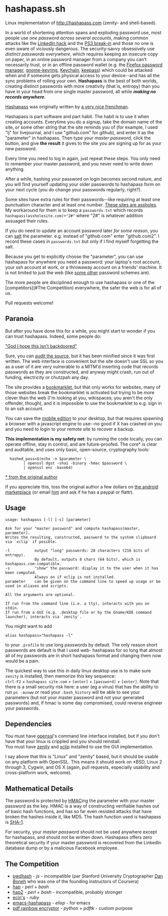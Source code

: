 hashapass.sh
============

Linux implementation of http://hashapass.com (zenity- and shell-based).

In a world of shortening attention spans and exploding password use,
most people use _one password across several accounts_,
making common attacks like the [LinkedIn hack](FIXME) and the [PS3 break-in](FOXYOU) and those no one is even aware of viciously dangerous.
The security-savvy obsessively use _distinct passwords everywhere_,
which requires keeping an insecure copy on paper, 
in an online password manager from a company you can't necessarily trust,
or in an offline password wallet (e.g. the [Firefox password manager](https://support.mozilla.org/en-US/kb/password-manager-remember-delete-change-passwords?redirectlocale=en-US&redirectslug=Remembering+passwords), [gnome-keyring](https://wiki.gnome.org/Projects/GnomeKeyring), [Keychain](https://en.wikipedia.org/wiki/Apple_Keychain), [keepass](http://keepass.info/)) which could be attacked when and if someone gets physical access to your device--and has all the sync problems of rolling your own.
**Hashapass** is the best of both worlds, creating distinct passwords with more creativity (that is, entropy) than you have in your head from one single master password, all while  _**making no records anywhere**_.

[Hashapass](http://hashapass.com/en/index.html) was originally written by [a very nice frenchman](FIXME).

Hashapass is part software and part habit. The habit is to use it when creating accounts. Everytime you do a signup, take the domain name of the site, or some other string that the site
reminds you of (for example, I used "lj" for livejournal, and I use "github.com" for github),
and enter it as the "parameter" in hashapass. Then type your _master password_,
click the button, and give **the result** it gives to the site you are signing up for as your new password.

Every time you need to log in again, just repeat these steps.
You only need to remember your master password, and you never need to write down anything.

After a while, hashing your password on login becomes second nature, and you will find yourself updating your older passwords to hashapass form on your next cycle (you do change your passwords regularly, right?).

Some sites have extra rules for their passwords--like requiring at least one
punctuation character and at least one number.
[These sites are assholes](http://xkcd.com/936/).
My workaround for them is to keep a `passwords.txt` which records `hashapass(assholesite.com)+"2#"` where "2#" is whatever addition assuaged their rules.

If you do need to update an account password later _for some reason_, you can [salt](https://en.wikipedia.org/wiki/Salt_%28cryptography%29) the parameter. e.g. instead of "github.com" enter "github.com2". I record these cases in `passwords.txt` but only if I find myself forgetting the salt.

Because you get to explicitly choose the "parameter", you can use hashapass for anywhere you need a password: your laptop's root account, your ssh account at work, or a throwaway account on a friends' machine. It is not limited to just the web (like [some other](FIXME) password schemes are).

The more people are disciplined enough to use hashapass or one of the [competitors](#The Competition) everywhere, the safer the web is for all of us.

Pull requests welcome!

## Paranoia

But after you have done this for a while, you might start to wonder if you can trust hashapass. Indeed, some people do:

["God I hope this isn't backdoored"](https://play.google.com/store/apps/details?id=com.hashapass.androidapp&reviewId=Z3A6QU9xcFRPRkRfbkk3aE1nWnZyN2ZmQU1hcFBDdlRNSm9xVnFfQnBscG9YdWxNeHQ3TXBFRUkzcUI3b0ZITjctN0Z5VnYtcnZSRktiR1dLaXRTMS1DcUNR)

Sure, you can [audit the source](http://hashapass.com/en/index.js), but it has been minified since it was first written.
The web interface is convenient but the site doesn't use SSL so you as a user of it are very vulnerable to a MITM'd inserting code that records passwords as they are constructed,
and anyway might crash, run out of funding, electricity or chutzpah any day.

The site provides a [bookmarklet](http://hashapass.com/en/bookmarklet.html), but that only works for websites, many of those websites
break the bookmarklet is activated but trying to be more clever than the web (I'm looking at you, wikispaces; you aren't the only offender, though),
and it is impossible to use the bookmarklet to e.g. sign in to an ssh account.

You can save the [mobile edition](http://hashapass.com/en/phone.html) to your desktop, but that requires spawning
a browser with a javascript engine to use--no good if X has crashed on you and you need to login to your remote site to recover a backup.

**This implementation is my safety net**: by running the code locally, you can operate offline, stay in control, and are future-proofed. The core* is clear and auditable, and uses only basic, open-source, cryptography tools:
```
  hashed_pass=$(echo -n $parameter \
        | openssl dgst -sha1 -binary -hmac $password \
        | openssl enc -base64)
```
[* from the original author](http://hashapass.com/en/cmd.html)

If you appreciate this, toss the original author a few dollars on [the android marketplace](https://play.google.com/store/apps/details?id=com.hashapass.androidapp) (or email [him](mailto:info@hashapass.com) and ask if he has a paypal or flattr).


Usage
------

```
usage: hashapass [-l] [-s] [parameter]

Ask for your "master password" and compute hashapass(master, parameter).
Writes the resulting, constructed, password to the system clipboard via `xclip` if posible.

-l           output "long" passwords: 28 characters (216 bits of entropy).
             By default, outputs 8 chars (64 bits), which is hashapass.com-compatible.
-s           "show" the password: display it to the user when it has been computed.
             Always on if xclip is not installed.
parameter    can be given on the command line to speed up usage or be used in aliases and scripts.

All the arguments are optional.

If run from the command line (i.e. a tty), interacts with you on stdin.
If run from a GUI (e.g. .desktop file or by the Gnome/KDE command launcher), interacts via `zenity`.
```


You might want to add
```
alias hashapass="hashapass -l"
```
to your `.profile` to use long passwords by default. The only reason short passwords are default is that I used web- hashapass for so long that almost all of my passwords are in short hashapass format and changing them now would be a pain.

The quickest way to use this in daily linux desktop use is to make sure `zenity` is installed,
then memorize this key sequence:  
`ctrl-F2` + `hashapass site.com` + `[enter]` + `[password]` + `[enter]`. Note that there is a small security risk here:
a user (eg a virus) that has the ability to run `ps -auxww` or read your `.bash_history` will be able to see your parameters (but not your master password and not your generated passwords) and,
if hmac is some day compromised, could reverse engineer your passwords.

Dependencies
------------

You must have [openssl](https://www.openssl.org/)'s command line interface installed, but if you don't have that your linux is crippled and you should reinstall.  
You must have [zenity](https://help.gnome.org/users/zenity/) and [xclip](http://sourceforge.net/projects/xclip/) installed to use the GUI implementation.

I say above that this is "Linux" and "zenity" based, but it should be usable on any platform with OpenSSL. This means it should work on *BSD, Linux 2 through 3, Cygwin, and OS X (again, pull requests, especially usability and cross-platform work, welcome).

Mathematical Details
--------------------

The password is protected by [HMAC](https://en.wikipedia.org/wiki/HMAC)ing the parameter with your master password as the key. HMAC is a way of constructing verifiable hashes out of basic hash functions, and has so far even resisted attacks that have broken the hashes inside it, like MD5. The hash function used is hashapass is [SHA-1](https://en.wikipedia.org/wiki/SHA-1).


For security, your _master password_ should not be used anywhere except for hashapass, and should not be written down. Hashapass offers zero theoretical security if your master password is recovered from the LinkedIn database dump or by a malicious Facebook employee.


## The Competition

* [pwdhash](http://pwdhash.com) - _js_ - incompatible (par Stanford University Cryptographer [Dan Boneh](https://crypto.stanford.edu/~dabo/)
who was one of the founding instructors of Coursera)
* [hap](https://github.com/sitaramc/hap) - _perl + bash_
* [hap2](https://github.com/sitaramc/hap2) - _perl + bash_ - incompatible, probably stronger
* [ecin's](https://github.com/ecin/hashapass.rb/blob/master/hashapass.rb) - _ruby_
* [emacs-hashapass](https://github.com/ekpneo/emacs-hashapass) - _elisp_ - for emacs
* [pdf rainbow encryptor](https://github.com/ant4g0nist/rainbow.py) - _python + pdftk_ - custom purpose
